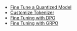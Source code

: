 * [Fine Tune a Quantized Model](https://colab.research.google.com/drive/1xK84UDcvSJOImASOOkVVqwOU1H6ZwkWL)
* [Customize Tokenizer](https://colab.research.google.com/drive/1gicDuhBlnMiVQqNL_pOVtrOB3F8hq2QR)
* [Fine Tuning with DPO](https://colab.research.google.com/drive/1xLlkFaI2jwAEtljKYJqiVQWFQqsVG4jE)
* [Fine Tuning with GRPO](https://colab.research.google.com/drive/1UTPFbS51YjdwLI69HJtyKuRdLwIcHCrN#scrollTo=ftt41yQRVD-U)